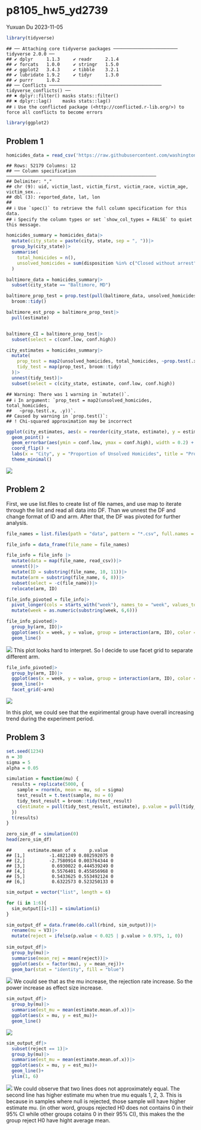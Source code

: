p8105_hw5_yd2739
================
Yuxuan Du
2023-11-05

``` r
library(tidyverse)
```

    ## ── Attaching core tidyverse packages ──────────────────────── tidyverse 2.0.0 ──
    ## ✔ dplyr     1.1.3     ✔ readr     2.1.4
    ## ✔ forcats   1.0.0     ✔ stringr   1.5.0
    ## ✔ ggplot2   3.4.3     ✔ tibble    3.2.1
    ## ✔ lubridate 1.9.2     ✔ tidyr     1.3.0
    ## ✔ purrr     1.0.2     
    ## ── Conflicts ────────────────────────────────────────── tidyverse_conflicts() ──
    ## ✖ dplyr::filter() masks stats::filter()
    ## ✖ dplyr::lag()    masks stats::lag()
    ## ℹ Use the conflicted package (<http://conflicted.r-lib.org/>) to force all conflicts to become errors

``` r
library(ggplot2)
```

## Problem 1

``` r
homicides_data = read_csv('https://raw.githubusercontent.com/washingtonpost/data-homicides/master/homicide-data.csv')
```

    ## Rows: 52179 Columns: 12
    ## ── Column specification ────────────────────────────────────────────────────────
    ## Delimiter: ","
    ## chr (9): uid, victim_last, victim_first, victim_race, victim_age, victim_sex...
    ## dbl (3): reported_date, lat, lon
    ## 
    ## ℹ Use `spec()` to retrieve the full column specification for this data.
    ## ℹ Specify the column types or set `show_col_types = FALSE` to quiet this message.

``` r
homicides_summary = homicides_data|>
  mutate(city_state = paste(city, state, sep = ", "))|>
  group_by(city_state)|>
  summarise(
    total_homicides = n(),
    unsolved_homicides = sum(disposition %in% c("Closed without arrest", "Open/No arrest"))
  )
```

``` r
baltimore_data = homicides_summary|>
  subset(city_state == "Baltimore, MD")

baltimore_prop_test = prop.test(pull(baltimore_data, unsolved_homicides), pull(baltimore_data, total_homicides))|>
  broom::tidy()

baltimore_est_prop = baltimore_prop_test|>
  pull(estimate)


baltimore_CI = baltimore_prop_test|>
  subset(select = c(conf.low, conf.high))
```

``` r
city_estimates = homicides_summary|>
  mutate(
    prop_test = map2(unsolved_homicides, total_homicides, ~prop.test(.x, .y)),
    tidy_test = map(prop_test, broom::tidy)
  )|>
  unnest(tidy_test)|>
  subset(select = c(city_state, estimate, conf.low, conf.high))
```

    ## Warning: There was 1 warning in `mutate()`.
    ## ℹ In argument: `prop_test = map2(unsolved_homicides, total_homicides,
    ##   ~prop.test(.x, .y))`.
    ## Caused by warning in `prop.test()`:
    ## ! Chi-squared approximation may be incorrect

``` r
ggplot(city_estimates, aes(x = reorder(city_state, estimate), y = estimate)) +
  geom_point() +
  geom_errorbar(aes(ymin = conf.low, ymax = conf.high), width = 0.2) +
  coord_flip() +
  labs(x = "City", y = "Proportion of Unsolved Homicides", title = "Proportion of Unsolved Homicides by City") +
  theme_minimal()
```

![](p8105_hw5_yd2739_files/figure-gfm/unnamed-chunk-4-1.png)<!-- -->

## Problem 2

First, we use list.files to create list of file names, and use map to
iterate through the list and read all data into DF. Than we unnest the
DF and change format of ID and arm. After that, the DF was pivoted for
further analysis.

``` r
file_names = list.files(path = "data", pattern = "*.csv", full.names = TRUE)

file_info = data_frame(file_name = file_names)

file_info = file_info |>
  mutate(data = map(file_name, read_csv))|>
  unnest()|>
  mutate(ID = substring(file_name, 10, 11))|>
  mutate(arm = substring(file_name, 6, 8))|>
  subset(select = -c(file_name))|>
  relocate(arm, ID)

file_info_pivoted = file_info|>
  pivot_longer(cols = starts_with("week"), names_to = "week", values_to = "value")|>
  mutate(week = as.numeric(substring(week, 6,6)))
```

``` r
file_info_pivoted|>
  group_by(arm, ID)|>
  ggplot(aes(x = week, y = value, group = interaction(arm, ID), color = arm))+
  geom_line()
```

![](p8105_hw5_yd2739_files/figure-gfm/unnamed-chunk-6-1.png)<!-- -->
This plot looks hard to interpret. So I decide to use facet grid to
separate different arm.

``` r
file_info_pivoted|>
  group_by(arm, ID)|>
  ggplot(aes(x = week, y = value, group = interaction(arm, ID), color = arm))+
  geom_line()+
  facet_grid(~arm)
```

![](p8105_hw5_yd2739_files/figure-gfm/unnamed-chunk-7-1.png)<!-- -->

In this plot, we could see that the expirimental group have overall
increasing trend during the experiment period.

## Problem 3

``` r
set.seed(1234)
n = 30
sigma = 5
alpha = 0.05

simulation = function(mu) {
  results = replicate(5000, {
    sample = rnorm(n, mean = mu, sd = sigma)
    test_result = t.test(sample, mu = 0)
    tidy_test_result = broom::tidy(test_result)
    c(estimate = pull(tidy_test_result, estimate), p.value = pull(tidy_test_result, p.value), mu)
  })
  t(results)
}

zero_sim_df = simulation(0)
head(zero_sim_df)
```

    ##      estimate.mean of x     p.value  
    ## [1,]         -1.4821249 0.082592075 0
    ## [2,]         -2.7580914 0.003764344 0
    ## [3,]          0.6930022 0.444539249 0
    ## [4,]          0.5576401 0.455856968 0
    ## [5,]          0.5433625 0.553492124 0
    ## [6,]          0.6322573 0.523250133 0

``` r
sim_output = vector("list", length = 6)

for (i in 1:6){
  sim_output[[i+1]] = simulation(i)
}
```

``` r
sim_output_df = data.frame(do.call(rbind, sim_output))|>
  rename(mu = V3)|>
  mutate(reject = ifelse(p.value < 0.025 | p.value > 0.975, 1, 0))
 
sim_output_df|>
  group_by(mu)|>
  summarise(mean_rej = mean(reject))|>
  ggplot(aes(x = factor(mu), y = mean_rej))+
  geom_bar(stat = "identity", fill = "blue")
```

![](p8105_hw5_yd2739_files/figure-gfm/unnamed-chunk-10-1.png)<!-- --> We
could see that as the mu increase, the rejection rate increase. So the
power increase as effect size increase.

``` r
sim_output_df|>
  group_by(mu)|>
  summarise(est_mu = mean(estimate.mean.of.x))|>
  ggplot(aes(x = mu, y = est_mu))+
  geom_line()
```

![](p8105_hw5_yd2739_files/figure-gfm/unnamed-chunk-11-1.png)<!-- -->

``` r
sim_output_df|>
  subset(reject == 1)|>
  group_by(mu)|>
  summarise(est_mu = mean(estimate.mean.of.x))|>
  ggplot(aes(x = mu, y = est_mu))+
  geom_line()+
  ylim(1, 6)
```

![](p8105_hw5_yd2739_files/figure-gfm/unnamed-chunk-12-1.png)<!-- --> We
could observe that two lines does not approximately equal. The second
line has higher estimate mu when true mu equals 1, 2, 3. This is because
in samples where null is rejected, those sample will have higher
estimate mu. (in other word, groups rejected H0 does not contains 0 in
their 95% CI while other groups cotains 0 in their 95% CI), this makes
the the group reject H0 have hight average mean.
